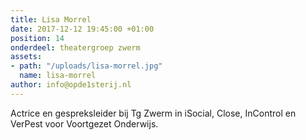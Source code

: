 ```yaml
---
title: Lisa Morrel
date: 2017-12-12 19:45:00 +01:00
position: 14
onderdeel: theatergroep zwerm
assets:
- path: "/uploads/lisa-morrel.jpg"
  name: lisa-morrel
author: info@opde1sterij.nl
---
```


Actrice en gespreksleider bij Tg Zwerm in iSocial, Close, InControl en VerPest voor Voortgezet Onderwijs.
